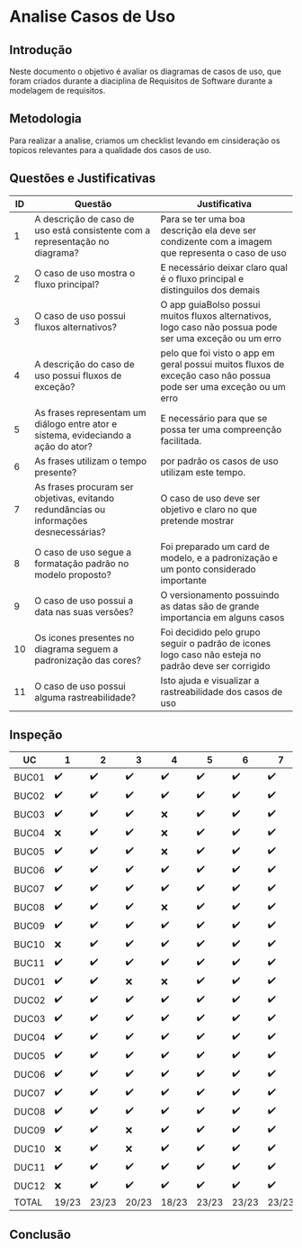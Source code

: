 # Analise Casos de Uso

## Introdução

Neste documento o objetivo é avaliar os diagramas de casos de uso, que foram criados durante a diaciplina de Requisitos de Software durante a modelagem de requisitos.

## Metodologia

Para realizar a analise, criamos um checklist levando em cinsideração os topicos relevantes para a qualidade dos casos de uso. 

## Questões e Justificativas

|ID|Questão|Justificativa|
|--|--|--|
|1 | A descrição de caso de uso está consistente com a representação no diagrama?|Para se ter uma boa descrição ela deve ser condizente com a imagem que representa o caso de uso|
|2 | O caso de uso mostra o fluxo principal? |E necessário deixar claro qual é o fluxo principal e distinguilos dos demais|
|3 | O caso de uso possui fluxos alternativos? |O app guiaBolso possui muitos fluxos alternativos, logo caso não possua pode ser uma exceção ou um erro|
|4 | A descrição do caso de uso possui fluxos de exceção? |pelo que foi visto o app em geral possui muitos fluxos de exceção caso não possua pode ser uma exceção ou um erro|
|5 | As frases representam um diálogo entre ator e sistema, evideciando a ação do ator? |E necessário para que se possa ter uma compreenção facilitada.|
|6 | As frases utilizam o tempo presente? |por padrão os casos de uso utilizam este tempo.|
|7 | As frases procuram ser objetivas, evitando redundâncias ou informações desnecessárias?|O caso de uso deve ser objetivo e claro no que pretende mostrar|
|8 | O caso de uso segue a formatação padrão no modelo proposto?|Foi preparado um card de modelo, e a padronização e um ponto considerado importante|
|9 | O caso de uso possui a data nas suas versões?|O versionamento possuindo as datas são de grande importancia em alguns casos|
|10 | Os icones presentes no diagrama seguem a padronização das cores? |Foi decidido pelo grupo seguir o padrão de icones logo caso não esteja no padrão deve ser corrigido|
|11 | O caso de uso possui alguma rastreabilidade?|Isto ajuda e visualizar a rastreabilidade dos casos de uso |

## Inspeção

| UC | 1 | 2 | 3 | 4 | 5 | 6 | 7 | 8 | 9 | 10 | 11 | Qualidade |
|---|---|---|---|---|---|---|---|---|---|---|---|---|
|BUC01 |:heavy_check_mark:|:heavy_check_mark:|:heavy_check_mark:|:heavy_check_mark:|:heavy_check_mark:|:heavy_check_mark:|:heavy_check_mark:|:heavy_check_mark:|:heavy_check_mark:|:x:|:x:|Bom|
|BUC02 |:heavy_check_mark:|:heavy_check_mark:|:heavy_check_mark:|:heavy_check_mark:|:heavy_check_mark:|:heavy_check_mark:|:heavy_check_mark:|:heavy_check_mark:|:heavy_check_mark:|:x:|:heavy_check_mark:|Bom|
|BUC03 |:heavy_check_mark:|:heavy_check_mark:|:heavy_check_mark:|:x:|:heavy_check_mark:|:heavy_check_mark:|:heavy_check_mark:|:heavy_check_mark:|:heavy_check_mark:|:heavy_check_mark:|:heavy_check_mark:|Bom|
|BUC04 |:x:|:heavy_check_mark:|:heavy_check_mark:|:x:|:heavy_check_mark:|:heavy_check_mark:|:heavy_check_mark:|:heavy_check_mark:|:heavy_check_mark:|:heavy_check_mark:|:heavy_check_mark:|Regular|
|BUC05 |:heavy_check_mark:|:heavy_check_mark:|:heavy_check_mark:|:x:|:heavy_check_mark:|:heavy_check_mark:|:heavy_check_mark:|:heavy_check_mark:|:heavy_check_mark:|:heavy_check_mark:|:heavy_check_mark:|Bom|
|BUC06 |:heavy_check_mark:|:heavy_check_mark:|:heavy_check_mark:|:heavy_check_mark:|:heavy_check_mark:|:heavy_check_mark:|:heavy_check_mark:|:heavy_check_mark:|:heavy_check_mark:|:heavy_check_mark:|:heavy_check_mark:|Bom|
|BUC07 |:heavy_check_mark:|:heavy_check_mark:|:heavy_check_mark:|:heavy_check_mark:|:heavy_check_mark:|:heavy_check_mark:|:heavy_check_mark:|:heavy_check_mark:|:heavy_check_mark:|:heavy_check_mark:|:heavy_check_mark:|Bom|
|BUC08 |:heavy_check_mark:|:heavy_check_mark:|:heavy_check_mark:|:x:|:heavy_check_mark:|:heavy_check_mark:|:heavy_check_mark:|:heavy_check_mark:|:heavy_check_mark:|:heavy_check_mark:|:heavy_check_mark:|Bom|
|BUC09 |:heavy_check_mark:|:heavy_check_mark:|:heavy_check_mark:|:heavy_check_mark:|:heavy_check_mark:|:heavy_check_mark:|:heavy_check_mark:|:heavy_check_mark:|:heavy_check_mark:|:heavy_check_mark:|:heavy_check_mark:|Bom|
|BUC10 |:x:|:heavy_check_mark:|:heavy_check_mark:|:heavy_check_mark:|:heavy_check_mark:|:heavy_check_mark:|:heavy_check_mark:|:heavy_check_mark:|:heavy_check_mark:|:heavy_check_mark:|:heavy_check_mark:|Bom|
|BUC11 |:heavy_check_mark:|:heavy_check_mark:|:heavy_check_mark:|:heavy_check_mark:|:heavy_check_mark:|:heavy_check_mark:|:heavy_check_mark:|:heavy_check_mark:|:heavy_check_mark:|:heavy_check_mark:|:heavy_check_mark:|Bom|
|DUC01 |:heavy_check_mark:|:heavy_check_mark:|:x:|:x:|:heavy_check_mark:|:heavy_check_mark:|:heavy_check_mark:|:heavy_check_mark:|:heavy_check_mark:|:heavy_check_mark:|:heavy_check_mark:|Bom|
|DUC02 |:heavy_check_mark:|:heavy_check_mark:|:heavy_check_mark:|:heavy_check_mark:|:heavy_check_mark:|:heavy_check_mark:|:heavy_check_mark:|:heavy_check_mark:|:heavy_check_mark:|:heavy_check_mark:|:heavy_check_mark:|Bom|
|DUC03 |:heavy_check_mark:|:heavy_check_mark:|:heavy_check_mark:|:heavy_check_mark:|:heavy_check_mark:|:heavy_check_mark:|:heavy_check_mark:|:heavy_check_mark:|:heavy_check_mark:|:heavy_check_mark:|:heavy_check_mark:|Bom|
|DUC04 |:heavy_check_mark:|:heavy_check_mark:|:heavy_check_mark:|:heavy_check_mark:|:heavy_check_mark:|:heavy_check_mark:|:heavy_check_mark:|:heavy_check_mark:|:heavy_check_mark:|:heavy_check_mark:|:heavy_check_mark:|Bom|
|DUC05 |:heavy_check_mark:|:heavy_check_mark:|:heavy_check_mark:|:heavy_check_mark:|:heavy_check_mark:|:heavy_check_mark:|:heavy_check_mark:|:heavy_check_mark:|:heavy_check_mark:|:heavy_check_mark:|:heavy_check_mark:|Bom|
|DUC06 |:heavy_check_mark:|:heavy_check_mark:|:heavy_check_mark:|:heavy_check_mark:|:heavy_check_mark:|:heavy_check_mark:|:heavy_check_mark:|:heavy_check_mark:|:heavy_check_mark:|:heavy_check_mark:|:heavy_check_mark:|Bom|
|DUC07 |:heavy_check_mark:|:heavy_check_mark:|:heavy_check_mark:|:heavy_check_mark:|:heavy_check_mark:|:heavy_check_mark:|:heavy_check_mark:|:heavy_check_mark:|:heavy_check_mark:|:heavy_check_mark:|:heavy_check_mark:|Bom|
|DUC08 |:heavy_check_mark:|:heavy_check_mark:|:heavy_check_mark:|:heavy_check_mark:|:heavy_check_mark:|:heavy_check_mark:|:heavy_check_mark:|:heavy_check_mark:|:heavy_check_mark:|:heavy_check_mark:|:x:|Bom|
|DUC09 |:heavy_check_mark:|:heavy_check_mark:|:x:|:heavy_check_mark:|:heavy_check_mark:|:heavy_check_mark:|:heavy_check_mark:|:heavy_check_mark:|:heavy_check_mark:|:heavy_check_mark:|:heavy_check_mark:|Bom|
|DUC10 |:x:|:heavy_check_mark:|:x:|:heavy_check_mark:|:heavy_check_mark:|:heavy_check_mark:|:heavy_check_mark:|:heavy_check_mark:|:heavy_check_mark:|:heavy_check_mark:|:heavy_check_mark:|Regular|
|DUC11 |:heavy_check_mark:|:heavy_check_mark:|:heavy_check_mark:|:heavy_check_mark:|:heavy_check_mark:|:heavy_check_mark:|:heavy_check_mark:|:heavy_check_mark:|:heavy_check_mark:|:heavy_check_mark:|:heavy_check_mark:|Bom|
|DUC12 |:x:|:heavy_check_mark:|:heavy_check_mark:|:heavy_check_mark:|:heavy_check_mark:|:heavy_check_mark:|:heavy_check_mark:|:heavy_check_mark:|:heavy_check_mark:|:heavy_check_mark:|:heavy_check_mark:|Bom|
|TOTAL| 19/23 | 23/23 | 20/23 | 18/23 | 23/23 | 23/23 | 23/23 | 23/23 | 23/23 | 21/23 | 21/23 |

## Conclusão

